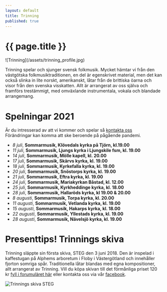 ```yaml
---
layout: default
title: Trinning
published: true
---
```

<div>
  <h1 class="page-title">{{ page.title }}</h1>
</div>
![Trinning](/assets/trinning_profile.jpg)

Trinning spelar och sjunger svensk folkmusik. Mycket hämtar vi från den västgötska folkmusiktraditionen, en del är egenskrivet material, men det kan också slinka 
in lite norskt, amerikanskt, låtar från de brittiska öarna och visor från den svenska visskatten. Allt är arrangerat av oss själva och framförs trestämmigt, med omväxlande instrumentala, vokala och blandade arrangemang.

# Spelningar 2021
Är du intresserad av att vi kommer och spelar så [kontakta oss](/kontakt)  
Förändringar kan komma att ske beroende på pågående pandemi.

* *8 juli*, **Sommarmusik, Klövedals kyrka på Tjörn, kl.19.00**
* *11 juli*, **Sommarmusik, Ljungs kyrka i Ljungskile fsm, kl. 19.00**
* *14 juli*, **Sommarmusik, Mölle kapell, kl. 20.00** 
* *17 juli*, **Sommarmusik, Skärvs kyrka, kl. 19.00**
* *18 juli*, **Sommarmusik, Kyrkefalla kyrka, kl. 19.00**
* *20 juli*, **Sommarmusik, Snöstorps kyrka, kl. 19.00**
* *21 juli*, **Sommarmusik, Eftra kyrka, kl. 19.00**
* *24 juli*, **Sommarmusik, Mariakyrkan Båstad, kl. 12.00**
* *25 juli*, **Sommarmusik, Kyrkheddinge kyrka, kl. 18.00**
* *28 juli*, **Sommarmusik, Hallaröds kyrka, kl 19.00 & 20.00**
* *8 augusti*, **Sommarmusik, Torpa kyrka, kl. 20.00**
* *11 augusti*, **Sommarmusik, Vetlanda kyrka, kl. 19.00**
* *15 augusti*, **Sommarmusik, Hakarps kyrka, kl. 18.00**
* *22 augusti*, **Sommarmusik, Yllestads kyrka, kl. 19.00**
* *28 augusti*, **Sommarmusik, Nävelsjö kyrka, kl. 19.00**

# Presenttips! Trinnings skiva
Trinning släppte sin första skiva, STEG den 3 juni 2018. Den är inspelad i kaffestugan på Alphems arboretum i Floby i Västergötland och innehåller fjorton somriga spår. Traditionella låtar blandas med egna kompositioner, allt arrangerat av Trinning. Vill du köpa skivan till det förmånliga priset 120 kr [fyll i forumuläret här](/skivor) eller kontakta oss via vår [facebook](https://www.facebook.com/trinningfolk/). 

![Trinnings skiva STEG]({{site.baseurl}}//assets/CD-steg.jpg)
